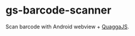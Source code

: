 # gs-barcode-scanner
Scan barcode with Android webview + [QuaggaJS](https://github.com/serratus/quaggaJS).
